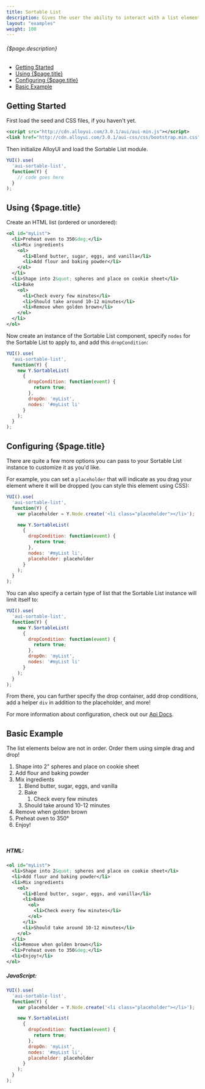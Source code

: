 ```yaml
---
title: Sortable List
description: Gives the user the ability to interact with a list element.
layout: "examples"
weight: 100
---
```


###### {$page.description}

- [Getting Started](#1)
- [Using {$page.title}](#2)
- [Configuring {$page.title}](#3)
- [Basic Example](#4)

<article id="1">

## Getting Started

First load the seed and CSS files, if you haven't yet.

```xml
<script src="http://cdn.alloyui.com/3.0.1/aui/aui-min.js"></script>
<link href="http://cdn.alloyui.com/3.0.1/aui-css/css/bootstrap.min.css" rel="stylesheet"></link>
```

Then initialize AlloyUI and load the Sortable List module.

```javascript
YUI().use(
  'aui-sortable-list',
  function(Y) {
    // code goes here
  }
);
```

</article>

<article id="2">

## Using {$page.title}

Create an HTML list (ordered or unordered):

```xml
<ol id="myList">
  <li>Preheat oven to 350&deg;</li>
  <li>Mix ingredients
    <ol>
      <li>Blend butter, sugar, eggs, and vanilla</li>
      <li>Add flour and baking powder</li>
    </ol>
  </li>
  <li>Shape into 2&quot; spheres and place on cookie sheet</li>
  <li>Bake
    <ol>
      <li>Check every few minutes</li>
      <li>Should take around 10-12 minutes</li>
      <li>Remove when golden brown</li>
    </ol>
  </li>
</ol>
```

Now create an instance of the Sortable List component, specify `nodes` for the Sortable List to apply to, and add this `dropCondition`:

```javascript
YUI().use(
  'aui-sortable-list',
  function(Y) {
    new Y.SortableList(
      {
        dropCondition: function(event) {
          return true;
        },
        dropOn: 'myList',
        nodes: '#myList li'
      }
    );
  }
);
```

</article>

<article id="3">

## Configuring {$page.title}

There are quite a few more options you can pass to your Sortable List instance to customize it as you'd like.

For example, you can set a `placeholder` that will indicate as you drag your element where it will be dropped (you can style this element using CSS):

```javascript
YUI().use(
  'aui-sortable-list',
  function(Y) {
    var placeholder = Y.Node.create('<li class="placeholder"></li>');

    new Y.SortableList(
      {
        dropCondition: function(event) {
          return true;
        },
        nodes: '#myList li',
        placeholder: placeholder
      }
    );
  }
);
```

You can also specify a certain type of list that the Sortable List instance will limit itself to:

```javascript
YUI().use(
  'aui-sortable-list',
  function(Y) {
    new Y.SortableList(
      {
        dropCondition: function(event) {
          return true;
        },
        dropOn: 'myList',
        nodes: '#myList li'
      }
    );
  }
);
```

From there, you can further specify the drop container, add drop conditions, add a helper `div` in addition to the placeholder, and more!

<div class="alert alert-success">
For more information about configuration, check out our <a href="http://alloyui.com/api/modules/aui-sortable-list.html" target="_blank"> Api Docs</a>.
</div>

</article>

<article id="4">

## Basic Example

<style>
{literal}
#myList li {
  cursor: move;
}
.placeholder {
  background: #fff;
  height: 30px;
  border: 1px dashed #ccc !important;
  opacity: .5;
}
.yui-dd-dragging {
  visibility: hidden;
}
.helper-hidden {
  display: none;
}
{/literal}
</style>

<p>The list elements below are not in order. Order them using simple drag and drop!</p>

<ol id="myList">
  <li>Shape into 2&quot; spheres and place on cookie sheet</li>
  <li>Add flour and baking powder</li>
  <li>Mix ingredients
    <ol>
      <li>Blend butter, sugar, eggs, and vanilla</li>
      <li>Bake
        <ol>
          <li>Check every few minutes</li>
        </ol>
      </li>
      <li>Should take around 10-12 minutes</li>
    </ol>
  </li>
  <li>Remove when golden brown</li>
  <li>Preheat oven to 350&deg;</li>
  <li>Enjoy!</li>
</ol>

<script type="text/javascript">
{literal}
  YUI().use(
    'aui-sortable-list',
    function(Y) {
      var placeholder = Y.Node.create('<li class="placeholder"></li>');
      new Y.SortableList(
        {
          dropCondition: function(event) {
            return true;
          },
          dropOn: 'myList',
          nodes: '#myList li',
          placeholder: placeholder
        }
      );
    }
  );
{/literal}
</script>
<br>

##### HTML:
```xml
<ol id="myList">
  <li>Shape into 2&quot; spheres and place on cookie sheet</li>
  <li>Add flour and baking powder</li>
  <li>Mix ingredients
    <ol>
      <li>Blend butter, sugar, eggs, and vanilla</li>
      <li>Bake
        <ol>
          <li>Check every few minutes</li>
        </ol>
      </li>
      <li>Should take around 10-12 minutes</li>
    </ol>
  </li>
  <li>Remove when golden brown</li>
  <li>Preheat oven to 350&deg;</li>
  <li>Enjoy!</li>
</ol>
```

##### JavaScript:
```javascript
YUI().use(
  'aui-sortable-list',
  function(Y) {
    var placeholder = Y.Node.create('<li class="placeholder"></li>');

    new Y.SortableList(
      {
        dropCondition: function(event) {
          return true;
        },
        dropOn: 'myList',
        nodes: '#myList li',
        placeholder: placeholder
      }
    );
  }
);
```

</article>
